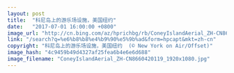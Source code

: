 ```yaml
---
layout: post
title:  "科尼岛上的游乐场设施，美国纽约"
date:   "2017-07-01 16:00:00 +0800"
image_url: "http://cn.bing.com/az/hprichbg/rb/ConeyIslandAerial_ZH-CN8660420119_1920x1080.jpg"
link: "/search?q=%e6%b8%b8%e4%b9%90%e5%9b%ad&form=hpcapt&mkt=zh-cn"
copyright: "科尼岛上的游乐场设施，美国纽约  (© New York on Air/Offset)"
image_hash: "4c9459b49d4327af25fea6b4e6e6d688"
image_filename: "ConeyIslandAerial_ZH-CN8660420119_1920x1080.jpg"
---
```

